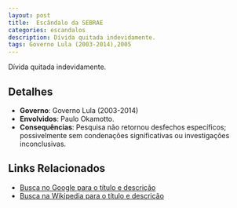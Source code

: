 ```yaml
---
layout: post
title:  Escândalo da SEBRAE
categories: escandalos
description: Dívida quitada indevidamente.
tags: Governo Lula (2003-2014),2005
---
```


Dívida quitada indevidamente.

## Detalhes
- **Governo**: Governo Lula (2003-2014)
- **Envolvidos**: Paulo Okamotto.
- **Consequências**: Pesquisa não retornou desfechos específicos; possivelmente sem condenações significativas ou investigações inconclusivas.

## Links Relacionados
- [Busca no Google para o título e descrição](https://www.google.com/search?q=Esc%C3%A2ndalo%20da%20SEBRAE%20D%C3%ADvida%20quitada%20indevidamente.%20Governo%20Lula%20%282003-2014%29)
- [Busca na Wikipedia para o título e descrição](https://en.wikipedia.org/w/index.php?search=Esc%C3%A2ndalo%20da%20SEBRAE%20D%C3%ADvida%20quitada%20indevidamente.%20Governo%20Lula%20%282003-2014%29)

